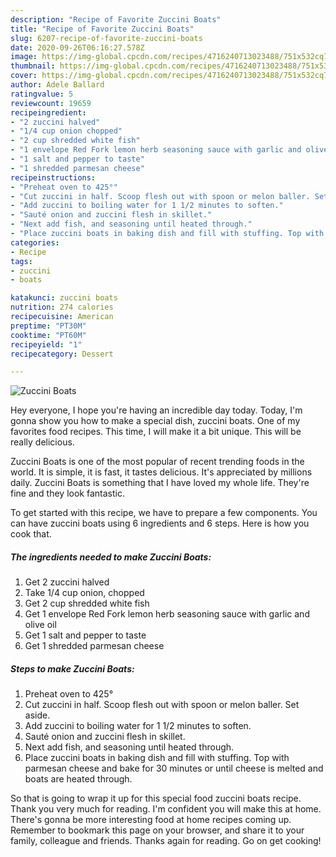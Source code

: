 ```yaml
---
description: "Recipe of Favorite Zuccini Boats"
title: "Recipe of Favorite Zuccini Boats"
slug: 6207-recipe-of-favorite-zuccini-boats
date: 2020-09-26T06:16:27.578Z
image: https://img-global.cpcdn.com/recipes/4716240713023488/751x532cq70/zuccini-boats-recipe-main-photo.jpg
thumbnail: https://img-global.cpcdn.com/recipes/4716240713023488/751x532cq70/zuccini-boats-recipe-main-photo.jpg
cover: https://img-global.cpcdn.com/recipes/4716240713023488/751x532cq70/zuccini-boats-recipe-main-photo.jpg
author: Adele Ballard
ratingvalue: 5
reviewcount: 19659
recipeingredient:
- "2 zuccini halved"
- "1/4 cup onion chopped"
- "2 cup shredded white fish"
- "1 envelope Red Fork lemon herb seasoning sauce with garlic and olive oil"
- "1 salt and pepper to taste"
- "1 shredded parmesan cheese"
recipeinstructions:
- "Preheat oven to 425°"
- "Cut zuccini in half. Scoop flesh out with spoon or melon baller. Set aside."
- "Add zuccini to boiling water for 1 1/2 minutes to soften."
- "Sauté onion and zuccini flesh in skillet."
- "Next add fish, and seasoning until heated through."
- "Place zuccini boats in baking dish and fill with stuffing. Top with parmesan cheese and bake for 30 minutes or until cheese is melted and boats are heated through."
categories:
- Recipe
tags:
- zuccini
- boats

katakunci: zuccini boats 
nutrition: 274 calories
recipecuisine: American
preptime: "PT30M"
cooktime: "PT60M"
recipeyield: "1"
recipecategory: Dessert

---
```



![Zuccini Boats](https://img-global.cpcdn.com/recipes/4716240713023488/751x532cq70/zuccini-boats-recipe-main-photo.jpg)

Hey everyone, I hope you're having an incredible day today. Today, I'm gonna show you how to make a special dish, zuccini boats. One of my favorites food recipes. This time, I will make it a bit unique. This will be really delicious.

Zuccini Boats is one of the most popular of recent trending foods in the world. It is simple, it is fast, it tastes delicious. It's appreciated by millions daily. Zuccini Boats is something that I have loved my whole life. They're fine and they look fantastic.




To get started with this recipe, we have to prepare a few components. You can have zuccini boats using 6 ingredients and 6 steps. Here is how you cook that.

<!--inarticleads1-->

##### The ingredients needed to make Zuccini Boats:

1. Get 2 zuccini halved
1. Take 1/4 cup onion, chopped
1. Get 2 cup shredded white fish
1. Get 1 envelope Red Fork lemon herb seasoning sauce with garlic and olive oil
1. Get 1 salt and pepper to taste
1. Get 1 shredded parmesan cheese




<!--inarticleads2-->

##### Steps to make Zuccini Boats:

1. Preheat oven to 425°
1. Cut zuccini in half. Scoop flesh out with spoon or melon baller. Set aside.
1. Add zuccini to boiling water for 1 1/2 minutes to soften.
1. Sauté onion and zuccini flesh in skillet.
1. Next add fish, and seasoning until heated through.
1. Place zuccini boats in baking dish and fill with stuffing. Top with parmesan cheese and bake for 30 minutes or until cheese is melted and boats are heated through.




So that is going to wrap it up for this special food zuccini boats recipe. Thank you very much for reading. I'm confident you will make this at home. There's gonna be more interesting food at home recipes coming up. Remember to bookmark this page on your browser, and share it to your family, colleague and friends. Thanks again for reading. Go on get cooking!
